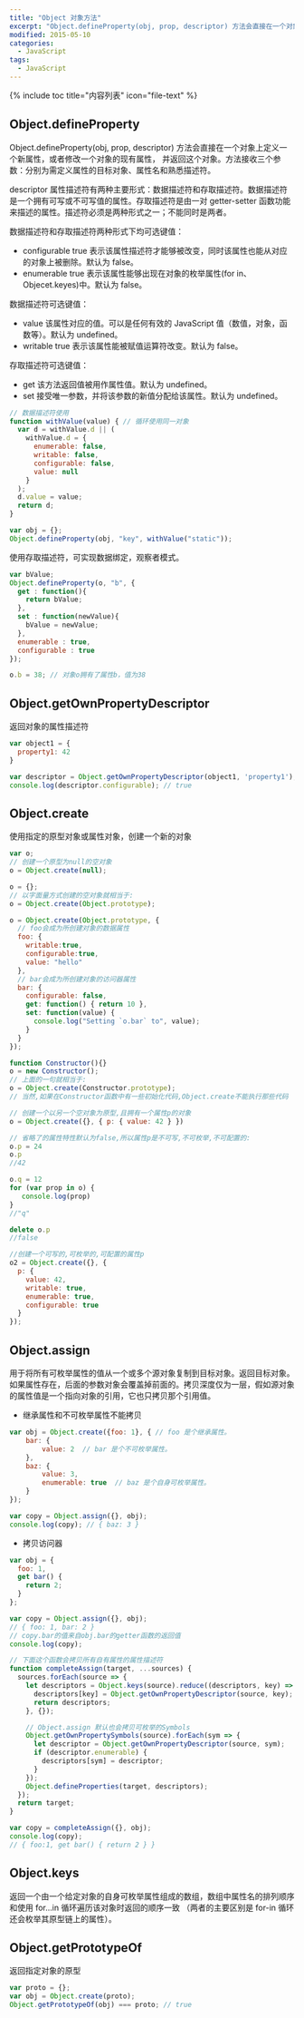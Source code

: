 ```yaml
---
title: "Object 对象方法"
excerpt: "Object.defineProperty(obj, prop, descriptor) 方法会直接在一个对象上定义一个新属性，或者修改一个对象的现有属性， 并返回这个对象。方法接收三个参数：分别为需定义属性的目标对象、属性名和熟悉描述符。"
modified: 2015-05-10
categories: 
  - JavaScript
tags:
  - JavaScript
---
```


{% include toc title="内容列表" icon="file-text" %}

## Object.defineProperty

Object.defineProperty(obj, prop, descriptor) 方法会直接在一个对象上定义一个新属性，或者修改一个对象的现有属性， 并返回这个对象。方法接收三个参数：分别为需定义属性的目标对象、属性名和熟悉描述符。

descriptor 属性描述符有两种主要形式：数据描述符和存取描述符。数据描述符是一个拥有可写或不可写值的属性。存取描述符是由一对 getter-setter 函数功能来描述的属性。描述符必须是两种形式之一；不能同时是两者。

数据描述符和存取描述符两种形式下均可选键值：
* configurable
true 表示该属性描述符才能够被改变，同时该属性也能从对应的对象上被删除。默认为 false。
* enumerable
true 表示该属性能够出现在对象的枚举属性(for in、Objecet.keyes)中。默认为 false。

数据描述符可选键值：
* value
该属性对应的值。可以是任何有效的 JavaScript 值（数值，对象，函数等）。默认为 undefined。
* writable
true 表示该属性能被赋值运算符改变。默认为 false。

存取描述符可选键值：
* get
该方法返回值被用作属性值。默认为 undefined。
* set
接受唯一参数，并将该参数的新值分配给该属性。默认为 undefined。

``` javascript
// 数据描述符使用
function withValue(value) { // 循环使用同一对象
  var d = withValue.d || (
    withValue.d = {
      enumerable: false,
      writable: false,
      configurable: false,
      value: null
    }
  );
  d.value = value;
  return d;
}

var obj = {};
Object.defineProperty(obj, "key", withValue("static"));
```

使用存取描述符，可实现数据绑定，观察者模式。

``` javascript
var bValue;
Object.defineProperty(o, "b", {
  get : function(){
    return bValue;
  },
  set : function(newValue){
    bValue = newValue;
  },
  enumerable : true,
  configurable : true
});

o.b = 38; // 对象o拥有了属性b，值为38

```

## Object.getOwnPropertyDescriptor

返回对象的属性描述符

``` javascript
var object1 = {
  property1: 42
}

var descriptor = Object.getOwnPropertyDescriptor(object1, 'property1');
console.log(descriptor.configurable); // true
```

## Object.create

使用指定的原型对象或属性对象，创建一个新的对象

``` javascript
var o;
// 创建一个原型为null的空对象
o = Object.create(null);

o = {};
// 以字面量方式创建的空对象就相当于:
o = Object.create(Object.prototype);

o = Object.create(Object.prototype, {
  // foo会成为所创建对象的数据属性
  foo: { 
    writable:true,
    configurable:true,
    value: "hello" 
  },
  // bar会成为所创建对象的访问器属性
  bar: {
    configurable: false,
    get: function() { return 10 },
    set: function(value) {
      console.log("Setting `o.bar` to", value);
    }
  }
});

function Constructor(){}
o = new Constructor();
// 上面的一句就相当于:
o = Object.create(Constructor.prototype);
// 当然,如果在Constructor函数中有一些初始化代码,Object.create不能执行那些代码

// 创建一个以另一个空对象为原型,且拥有一个属性p的对象
o = Object.create({}, { p: { value: 42 } })

// 省略了的属性特性默认为false,所以属性p是不可写,不可枚举,不可配置的:
o.p = 24
o.p
//42

o.q = 12
for (var prop in o) {
   console.log(prop)
}
//"q"

delete o.p
//false

//创建一个可写的,可枚举的,可配置的属性p
o2 = Object.create({}, {
  p: {
    value: 42, 
    writable: true,
    enumerable: true,
    configurable: true 
  } 
});
```

## Object.assign

用于将所有可枚举属性的值从一个或多个源对象复制到目标对象。返回目标对象。如果属性存在，后面的参数对象会覆盖掉前面的。拷贝深度仅为一层，假如源对象的属性值是一个指向对象的引用，它也只拷贝那个引用值。

* 继承属性和不可枚举属性不能拷贝

``` javascript
var obj = Object.create({foo: 1}, { // foo 是个继承属性。
    bar: {
        value: 2  // bar 是个不可枚举属性。
    },
    baz: {
        value: 3,
        enumerable: true  // baz 是个自身可枚举属性。
    }
});

var copy = Object.assign({}, obj);
console.log(copy); // { baz: 3 }
```

* 拷贝访问器

``` javascript
var obj = {
  foo: 1,
  get bar() {
    return 2;
  }
};

var copy = Object.assign({}, obj); 
// { foo: 1, bar: 2 }
// copy.bar的值来自obj.bar的getter函数的返回值 
console.log(copy); 

// 下面这个函数会拷贝所有自有属性的属性描述符
function completeAssign(target, ...sources) {
  sources.forEach(source => {
    let descriptors = Object.keys(source).reduce((descriptors, key) => {
      descriptors[key] = Object.getOwnPropertyDescriptor(source, key);
      return descriptors;
    }, {});

    // Object.assign 默认也会拷贝可枚举的Symbols
    Object.getOwnPropertySymbols(source).forEach(sym => {
      let descriptor = Object.getOwnPropertyDescriptor(source, sym);
      if (descriptor.enumerable) {
        descriptors[sym] = descriptor;
      }
    });
    Object.defineProperties(target, descriptors);
  });
  return target;
}

var copy = completeAssign({}, obj);
console.log(copy);
// { foo:1, get bar() { return 2 } }
```

## Object.keys

返回一个由一个给定对象的自身可枚举属性组成的数组，数组中属性名的排列顺序和使用 for...in 循环遍历该对象时返回的顺序一致 （两者的主要区别是 for-in 循环还会枚举其原型链上的属性）。

## Object.getPrototypeOf

返回指定对象的原型

```javascript
var proto = {};
var obj = Object.create(proto);
Object.getPrototypeOf(obj) === proto; // true
```